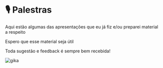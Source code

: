 # 🎙 Palestras

Aqui estão algumas das apresentações que eu já fiz e/ou preparei material a respeito

Espero que esse material seja útil

Toda sugestão e feedback é sempre bem recebida!


![gika](https://user-images.githubusercontent.com/62728016/182727574-4e8cd63c-5c75-40f4-8412-0c39b91a2e65.png)
